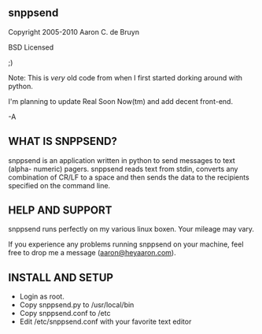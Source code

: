 snppsend
--------

Copyright 2005-2010 Aaron C. de Bruyn

BSD Licensed

<insert BSD license here>  ;)


Note: This is *very* old code from when I first started dorking around
with python.

I'm planning to update Real Soon Now(tm) and add decent front-end.

-A


WHAT IS SNPPSEND?
-----------------
snppsend is an application written in python to send messages to text (alpha-
numeric) pagers.  snppsend reads text from stdin, converts any combination
of CR/LF to a space and then sends the data to the recipients specified
on the command line.

HELP AND SUPPORT
----------------
snppsend runs perfectly on my various linux boxen.  Your mileage may vary.

If you experience any problems running snppsend on your machine, feel free to
drop me a message (aaron@heyaaron.com).

INSTALL AND SETUP
-----------------
* Login as root.
* Copy snppsend.py to /usr/local/bin
* Copy snppsend.conf to /etc
* Edit /etc/snppsend.conf with your favorite text editor
